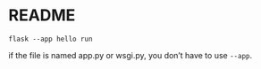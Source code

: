 # README

```shell
flask --app hello run
```

if the file is named app.py or wsgi.py, you don’t have to use `--app`.